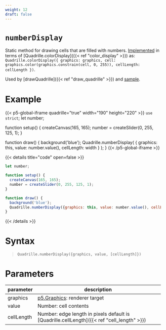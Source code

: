 ```yaml
---
weight: 12
draft: false
---
```


# `numberDisplay`

Static method for drawing cells that are filled with numbers. [Implemented](https://github.com/objetos/p5.quadrille.js/blob/main/p5.quadrille.js#L1086) in terms of [Quadrille.colorDisplay]({{< ref "color_display" >}}) as: `Quadrille.colorDisplay({ graphics: graphics, cell: graphics.color(graphics.constrain(cell, 0, 255)), cellLength: cellLength })`.

Used by [drawQuadrille]({{< ref "draw_quadrille" >}}) and [sample](https://objetos.github.io/p5.quadrille.js/docs/visual_computing/sample/).

# Example

{{< p5-global-iframe quadrille="true" width="190" height="220" >}}
`use strict`;
let number;

function setup() {
  createCanvas(165, 165);
  number = createSlider(0, 255, 125, 1);
}

function draw() {
  background('blue');
  Quadrille.numberDisplay( { graphics: this, value: number.value(), cellLength: width } );
}
{{< /p5-global-iframe >}}

{{< details title="code" open=false >}}
```js
let number;

function setup() {
  createCanvas(165, 165);
  number = createSlider(0, 255, 125, 1);
}

function draw() {
  background('blue');
  Quadrille.numberDisplay({graphics: this, value: number.value(), cellLength: width});
}
```
{{< /details >}}

# Syntax

> `Quadrille.numberDisplay({graphics, value, [cellLength]})`

# Parameters

| parameter  | description                                                                                 |
|------------|---------------------------------------------------------------------------------------------|
| graphics   | [p5.Graphics](https://p5js.org/reference/#/p5.Graphics): renderer target                    |
| value      | Number: cell contents                                                                       |
| cellLength | Number: edge length in pixels default is [Quadrille.cellLength]({{< ref "cell_length" >}}) |

